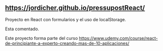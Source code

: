 ## https://jordicher.github.io/pressupostReact/

Proyecto en React con formularios y el uso de localStorage.

Esta comentado.

Este proyecto forma parte del curso https://www.udemy.com/course/react-de-principiante-a-experto-creando-mas-de-10-aplicaciones/
